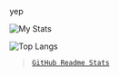 yep

![My Stats](https://github-readme-stats.vercel.app/api?username=jacekpoz)

![Top Langs](https://github-readme-stats.vercel.app/api/top-langs/?username=jacekpoz)
>[`GitHub Readme Stats`](https://github.com/anuraghazra/github-readme-stats)


